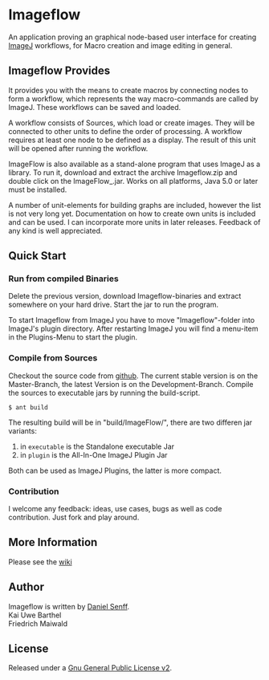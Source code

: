 # Imageflow

An application proving an graphical node-based user interface for creating [ImageJ][imagej] workflows, for Macro creation and image editing in general.

## Imageflow Provides

It provides you with the means to create macros by connecting nodes to form a workflow, which represents the way macro-commands are called by ImageJ. These workflows can be saved and loaded. 

A workflow consists of Sources, which load or create images. They will be connected to other units to define the order of processing. A workflow requires at least one node to be defined as a display. The result of this unit will be opened after running the workflow.

ImageFlow is also available as a stand-alone program that uses ImageJ as a library. To run it, download and extract the archive Imageflow.zip and double click on the ImageFlow_.jar. 
Works on all platforms, Java 5.0 or later must be installed.

A number of unit-elements for building graphs are included, however the list is not very long yet. Documentation on how to create own units is included and can be used. I can incorporate more units in later releases. 
Feedback of any kind is well appreciated.

## Quick Start

### Run from compiled Binaries

Delete the previous version, download Imageflow-binaries and extract somewhere on your hard drive. Start the jar to run the program.

To start Imageflow from ImageJ you have to move "Imageflow"-folder into ImageJ's plugin directory. After restarting ImageJ you will find a menu-item in the Plugins-Menu to start the plugin.

### Compile from Sources

Checkout the source code from [github][github]. The current stable version is on the Master-Branch, the latest Version is on the Development-Branch.
Compile the sources to executable jars by running the build-script.

    $ ant build

The resulting build will be in "build/ImageFlow/", there are two differen jar variants: 

1. in `executable` is the Standalone executable Jar
2. in `plugin` is the All-In-One ImageJ Plugin Jar

Both can be used as ImageJ Plugins, the latter is more compact.

### Contribution

I welcome any feedback: ideas, use cases, bugs as well as code contribution. Just fork and play around.

## More Information

Please see the [wiki][wiki]

## Author
Imageflow is written by 
[Daniel Senff][dahie].<br>
Kai Uwe Barthel<br>
Friedrich Maiwald

## License
Released under a [Gnu General Public License v2][license].

[dahie]: http://github.com/Dahie
[imagej]: http://rsb.info.nih.gov/ij/
[github]: http://www.github.com/Dahie/imageflow
[wiki]: http://wiki.github.com/Dahie/imageflow
[license]: http://github.com/Dahie/imageflow/blob/master/LICENSE.md